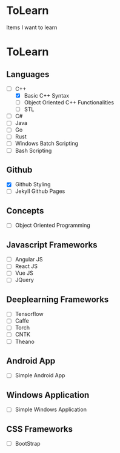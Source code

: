 # ToLearn
Items I want to learn
# ToLearn

## Languages
- [ ] C++
  - [x] Basic C++ Syntax
  - [ ] Object Oriented C++ Functionalities
  - [ ] STL
- [ ] C#
- [ ] Java
- [ ] Go
- [ ] Rust
- [ ] Windows Batch Scripting
- [ ] Bash Scripting

## Github
- [x] Github Styling
- [ ] Jekyll Github Pages

## Concepts
- [ ] Object Oriented Programming

## Javascript Frameworks
- [ ] Angular JS
- [ ] React JS
- [ ] Vue JS
- [ ] JQuery

## Deeplearning Frameworks
- [ ] Tensorflow
- [ ] Caffe
- [ ] Torch
- [ ] CNTK
- [ ] Theano

## Android App
- [ ] Simple Android App

## Windows Application
- [ ] Simple Windows Application

## CSS Frameworks
- [ ] BootStrap
